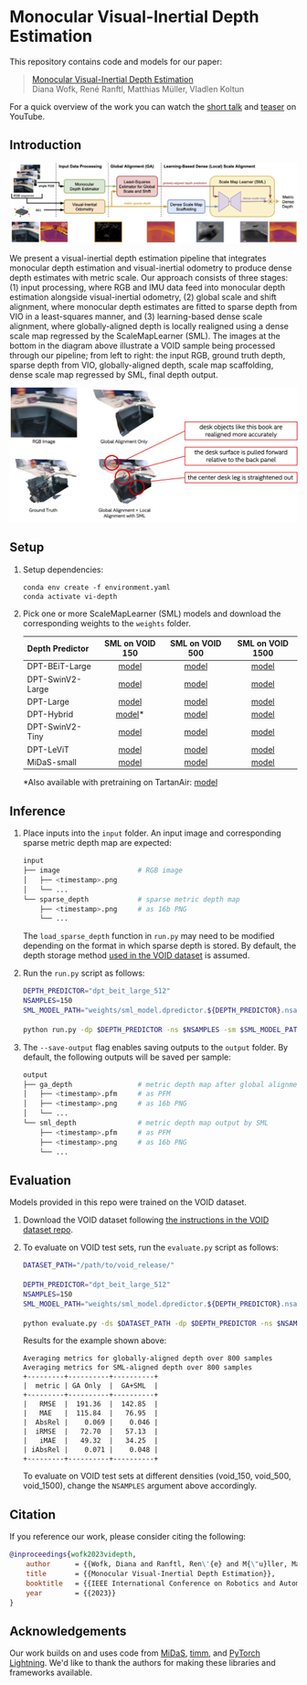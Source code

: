 # Monocular Visual-Inertial Depth Estimation

This repository contains code and models for our paper:

> [Monocular Visual-Inertial Depth Estimation](https://arxiv.org/abs/2303.12134)  
> Diana Wofk, René Ranftl, Matthias Müller, Vladlen Koltun

For a quick overview of the work you can watch the [short talk](https://youtu.be/Ja4Nic3YYCg) and [teaser](https://youtu.be/IMwiKwSpshQ) on YouTube.

## Introduction

![Methodology Diagram](figures/methodology_diagram.png)

We present a visual-inertial depth estimation pipeline that integrates monocular depth estimation and visual-inertial odometry to produce dense depth estimates with metric scale. Our approach consists of three stages: (1) input processing, where RGB and IMU data feed into monocular depth estimation alongside visual-inertial odometry, (2) global scale and shift alignment, where monocular depth estimates are fitted to sparse depth from VIO in a least-squares manner, and (3) learning-based dense scale alignment, where globally-aligned depth is locally realigned using a dense scale map regressed by the ScaleMapLearner (SML). The images at the bottom in the diagram above illustrate a VOID sample being processed through our pipeline; from left to right: the input RGB, ground truth depth, sparse depth from VIO, globally-aligned depth, scale map scaffolding, dense scale map regressed by SML, final depth output.

![Teaser Figure](figures/teaser_figure.png)

## Setup

1) Setup dependencies:

    ```shell
    conda env create -f environment.yaml
    conda activate vi-depth
    ```

2) Pick one or more ScaleMapLearner (SML) models and download the corresponding weights to the `weights` folder.

    | Depth Predictor   |  SML on VOID 150  |  SML on VOID 500  | SML on VOID 1500 |
    | :---              |       :----:      |       :----:      |      :----:      |
    | DPT-BEiT-Large    | [model](https://github.com/isl-org/VI-Depth/releases/download/v1/sml_model.dpredictor.dpt_beit_large_512.nsamples.150.ckpt) | [model](https://github.com/isl-org/VI-Depth/releases/download/v1/sml_model.dpredictor.dpt_beit_large_512.nsamples.500.ckpt) | [model](https://github.com/isl-org/VI-Depth/releases/download/v1/sml_model.dpredictor.dpt_beit_large_512.nsamples.1500.ckpt) |
    | DPT-SwinV2-Large  | [model](https://github.com/isl-org/VI-Depth/releases/download/v1/sml_model.dpredictor.dpt_swin2_large_384.nsamples.150.ckpt) | [model](https://github.com/isl-org/VI-Depth/releases/download/v1/sml_model.dpredictor.dpt_swin2_large_384.nsamples.500.ckpt) | [model](https://github.com/isl-org/VI-Depth/releases/download/v1/sml_model.dpredictor.dpt_swin2_large_384.nsamples.1500.ckpt) |
    | DPT-Large         | [model](https://github.com/isl-org/VI-Depth/releases/download/v1/sml_model.dpredictor.dpt_large.nsamples.150.ckpt) | [model](https://github.com/isl-org/VI-Depth/releases/download/v1/sml_model.dpredictor.dpt_large.nsamples.500.ckpt) | [model](https://github.com/isl-org/VI-Depth/releases/download/v1/sml_model.dpredictor.dpt_large.nsamples.1500.ckpt) |
    | DPT-Hybrid        | [model](https://github.com/isl-org/VI-Depth/releases/download/v1/sml_model.dpredictor.dpt_hybrid.nsamples.150.ckpt)* | [model](https://github.com/isl-org/VI-Depth/releases/download/v1/sml_model.dpredictor.dpt_hybrid.nsamples.500.ckpt) | [model](https://github.com/isl-org/VI-Depth/releases/download/v1/sml_model.dpredictor.dpt_hybrid.nsamples.1500.ckpt) |
    | DPT-SwinV2-Tiny   | [model](https://github.com/isl-org/VI-Depth/releases/download/v1/sml_model.dpredictor.dpt_swin2_tiny_256.nsamples.150.ckpt) | [model](https://github.com/isl-org/VI-Depth/releases/download/v1/sml_model.dpredictor.dpt_swin2_tiny_256.nsamples.500.ckpt) | [model](https://github.com/isl-org/VI-Depth/releases/download/v1/sml_model.dpredictor.dpt_swin2_tiny_256.nsamples.1500.ckpt) |
    | DPT-LeViT         | [model](https://github.com/isl-org/VI-Depth/releases/download/v1/sml_model.dpredictor.dpt_levit_224.nsamples.150.ckpt) | [model](https://github.com/isl-org/VI-Depth/releases/download/v1/sml_model.dpredictor.dpt_levit_224.nsamples.500.ckpt) | [model](https://github.com/isl-org/VI-Depth/releases/download/v1/sml_model.dpredictor.dpt_levit_224.nsamples.1500.ckpt) |
    | MiDaS-small       | [model](https://github.com/isl-org/VI-Depth/releases/download/v1/sml_model.dpredictor.midas_small.nsamples.150.ckpt) | [model](https://github.com/isl-org/VI-Depth/releases/download/v1/sml_model.dpredictor.midas_small.nsamples.500.ckpt) | [model](https://github.com/isl-org/VI-Depth/releases/download/v1/sml_model.dpredictor.midas_small.nsamples.1500.ckpt) |

    *Also available with pretraining on TartanAir: [model](https://github.com/isl-org/VI-Depth/releases/download/v1/sml_model.dpredictor.dpt_hybrid.nsamples.150.pretrained.ckpt)

## Inference

1) Place inputs into the `input` folder. An input image and corresponding sparse metric depth map are expected:

    ```bash
    input
    ├── image                   # RGB image
    │   ├── <timestamp>.png
    │   └── ...
    └── sparse_depth            # sparse metric depth map
        ├── <timestamp>.png     # as 16b PNG
        └── ...
    ```

    The `load_sparse_depth` function in `run.py` may need to be modified depending on the format in which sparse depth is stored. By default, the depth storage method [used in the VOID dataset](https://github.com/alexklwong/void-dataset/blob/master/src/data_utils.py) is assumed.

2) Run the `run.py` script as follows:

    ```bash
    DEPTH_PREDICTOR="dpt_beit_large_512"
    NSAMPLES=150
    SML_MODEL_PATH="weights/sml_model.dpredictor.${DEPTH_PREDICTOR}.nsamples.${NSAMPLES}.ckpt"

    python run.py -dp $DEPTH_PREDICTOR -ns $NSAMPLES -sm $SML_MODEL_PATH --save-output
    ```

3) The `--save-output` flag enables saving outputs to the `output` folder. By default, the following outputs will be saved per sample:

    ```bash
    output
    ├── ga_depth                # metric depth map after global alignment
    │   ├── <timestamp>.pfm     # as PFM
    │   ├── <timestamp>.png     # as 16b PNG
    │   └── ...
    └── sml_depth               # metric depth map output by SML
        ├── <timestamp>.pfm     # as PFM
        ├── <timestamp>.png     # as 16b PNG
        └── ...
    ```

## Evaluation

Models provided in this repo were trained on the VOID dataset. 
1) Download the VOID dataset following [the instructions in the VOID dataset repo](https://github.com/alexklwong/void-dataset#downloading-void).
2) To evaluate on VOID test sets, run the `evaluate.py` script as follows:

    ```bash
    DATASET_PATH="/path/to/void_release/"

    DEPTH_PREDICTOR="dpt_beit_large_512"
    NSAMPLES=150
    SML_MODEL_PATH="weights/sml_model.dpredictor.${DEPTH_PREDICTOR}.nsamples.${NSAMPLES}.ckpt"

    python evaluate.py -ds $DATASET_PATH -dp $DEPTH_PREDICTOR -ns $NSAMPLES -sm $SML_MODEL_PATH
    ```

    Results for the example shown above:

    ```
    Averaging metrics for globally-aligned depth over 800 samples
    Averaging metrics for SML-aligned depth over 800 samples
    +---------+----------+----------+
    |  metric | GA Only  |  GA+SML  |
    +---------+----------+----------+
    |   RMSE  |  191.36  |  142.85  |
    |   MAE   |  115.84  |   76.95  |
    |  AbsRel |    0.069 |    0.046 |
    |  iRMSE  |   72.70  |   57.13  |
    |   iMAE  |   49.32  |   34.25  |
    | iAbsRel |    0.071 |    0.048 |
    +---------+----------+----------+
    ```
    
    To evaluate on VOID test sets at different densities (void_150, void_500, void_1500), change the `NSAMPLES` argument above accordingly.

## Citation

If you reference our work, please consider citing the following:

```bib
@inproceedings{wofk2023videpth,
    author      = {{Wofk, Diana and Ranftl, Ren\'{e} and M{\"u}ller, Matthias and Koltun, Vladlen}},
    title       = {{Monocular Visual-Inertial Depth Estimation}},
    booktitle   = {{IEEE International Conference on Robotics and Automation (ICRA)}},
    year        = {{2023}}
}
```

## Acknowledgements

Our work builds on and uses code from [MiDaS](https://github.com/isl-org/MiDaS), [timm](https://github.com/rwightman/pytorch-image-models), and [PyTorch Lightning](https://lightning.ai/docs/pytorch/stable/). We'd like to thank the authors for making these libraries and frameworks available.

